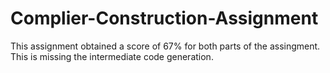 # Complier-Construction-Assignment 
This assignment obtained a score of 67% for both parts of the assingment. 
This is missing the intermediate code generation.
